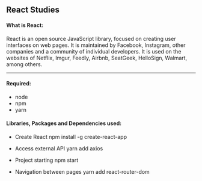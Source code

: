 ## React Studies

#### What is React:
React is an open source JavaScript library, focused on creating user interfaces on web pages. It is maintained by Facebook, Instagram, other companies and a community of individual developers. It is used on the websites of Netflix, Imgur, Feedly, Airbnb, SeatGeek, HelloSign, Walmart, among others.

------------
#### Required:
- node
- npm
- yarn

#### Libraries, Packages and Dependencies used:
- Create React
npm install -g create-react-app

- Access external API
yarn add axios



- Project starting
npm start

- Navigation between pages
yarn add react-router-dom